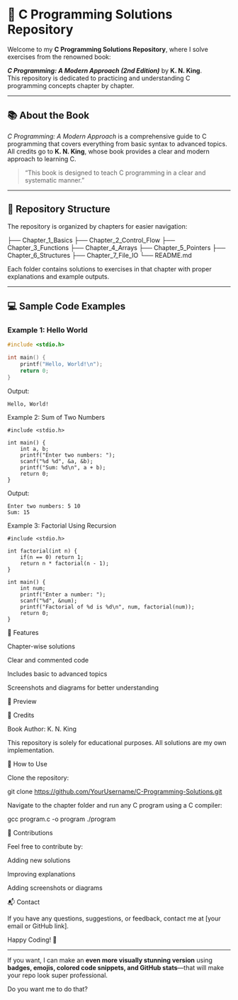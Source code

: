 # 📘 C Programming Solutions Repository

Welcome to my **C Programming Solutions Repository**, where I solve exercises from the renowned book:

**_C Programming: A Modern Approach (2nd Edition)_** by **K. N. King**.  
This repository is dedicated to practicing and understanding C programming concepts chapter by chapter.

---

## 📚 About the Book

*C Programming: A Modern Approach* is a comprehensive guide to C programming that covers everything from basic syntax to advanced topics.  
All credits go to **K. N. King**, whose book provides a clear and modern approach to learning C.

> “This book is designed to teach C programming in a clear and systematic manner.”

---

## 🔖 Repository Structure

The repository is organized by chapters for easier navigation:

├── Chapter_1_Basics
├── Chapter_2_Control_Flow
├── Chapter_3_Functions
├── Chapter_4_Arrays
├── Chapter_5_Pointers
├── Chapter_6_Structures
├── Chapter_7_File_IO
└── README.md

Each folder contains solutions to exercises in that chapter with proper explanations and example outputs.

---

## 💻 Sample Code Examples

### Example 1: Hello World
```c
#include <stdio.h>

int main() {
    printf("Hello, World!\n");
    return 0;
}
```
Output:
```
Hello, World!
```
Example 2: Sum of Two Numbers
```
#include <stdio.h>

int main() {
    int a, b;
    printf("Enter two numbers: ");
    scanf("%d %d", &a, &b);
    printf("Sum: %d\n", a + b);
    return 0;
}
```

Output:
```
Enter two numbers: 5 10
Sum: 15
```
Example 3: Factorial Using Recursion
```
#include <stdio.h>

int factorial(int n) {
    if(n == 0) return 1;
    return n * factorial(n - 1);
}

int main() {
    int num;
    printf("Enter a number: ");
    scanf("%d", &num);
    printf("Factorial of %d is %d\n", num, factorial(num));
    return 0;
}
```
🌟 Features

Chapter-wise solutions

Clear and commented code

Includes basic to advanced topics

Screenshots and diagrams for better understanding

📸 Preview




🙏 Credits

Book Author: K. N. King

This repository is solely for educational purposes. All solutions are my own implementation.

📂 How to Use

Clone the repository:

git clone https://github.com/YourUsername/C-Programming-Solutions.git


Navigate to the chapter folder and run any C program using a C compiler:

gcc program.c -o program
./program

🤝 Contributions

Feel free to contribute by:

Adding new solutions

Improving explanations

Adding screenshots or diagrams

📬 Contact

If you have any questions, suggestions, or feedback, contact me at [your email or GitHub link].

Happy Coding! 🚀


---

If you want, I can make an **even more visually stunning version** using **badges, emojis, colored code snippets, and GitHub stats**—that will make your repo look super professional.  

Do you want me to do that?
